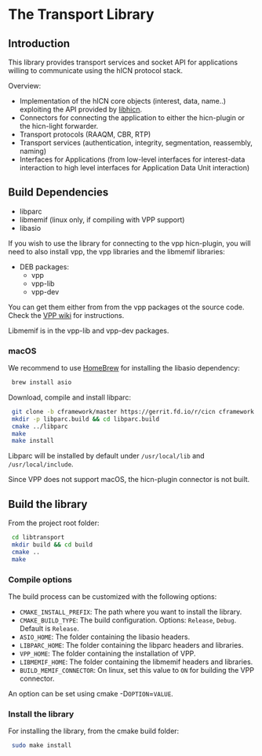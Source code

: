 # The Transport Library

## Introduction

This library provides transport services and socket API for applications willing to communicate
using the hICN protocol stack.

Overview:

- Implementation of the hICN core objects (interest, data, name..) exploiting the API provided by [libhicn](../lib).
- Connectors for connecting the application to either the hicn-plugin or the hicn-light forwarder.
- Transport protocols (RAAQM, CBR, RTP)
- Transport services (authentication, integrity, segmentation, reassembly, naming)
- Interfaces for Applications (from low-level interfaces for interest-data interaction to high level interfaces for Application Data Unit interaction)

## Build Dependencies

- libparc
- libmemif (linux only, if compiling with VPP support)
- libasio

If you wish to use the library for connecting to the vpp hicn-plugin, you will need to also install vpp, the vpp libraries and the libmemif libraries:

- DEB packages:
  - vpp
  - vpp-lib
  - vpp-dev

You can get them either from from the vpp packages ot the source code. Check the [VPP wiki](https://wiki.fd.io/view/VPP) for instructions.

Libmemif is in the vpp-lib and vpp-dev packages.

### macOS

We recommend to use [HomeBrew](https://brew.sh/) for installing the libasio dependency:

```bash
 brew install asio
```

Download, compile and install libparc:

```bash
 git clone -b cframework/master https://gerrit.fd.io/r/cicn cframework && cd cframework
 mkdir -p libparc.build && cd libparc.build
 cmake ../libparc
 make
 make install
```

Libparc will be installed by default under `/usr/local/lib` and `/usr/local/include`.

Since VPP does not support macOS, the hicn-plugin connector is not built.

## Build the library

From the project root folder:

```bash
 cd libtransport
 mkdir build && cd build
 cmake ..
 make
```

### Compile options

The build process can be customized with the following options:

- `CMAKE_INSTALL_PREFIX`: The path where you want to install the library.
- `CMAKE_BUILD_TYPE`: The build configuration. Options: `Release`, `Debug`. Default is `Release`.
- `ASIO_HOME`: The folder containing the libasio headers.
- `LIBPARC_HOME`: The folder containing the libparc headers and libraries.
- `VPP_HOME`: The folder containing the installation of VPP.
- `LIBMEMIF_HOME`: The folder containing the libmemif headers and libraries.
- `BUILD_MEMIF_CONNECTOR`: On linux, set this value to `ON` for building the VPP connector.

An option can be set using cmake -D`OPTION`=`VALUE`.

### Install the library

For installing the library, from the cmake build folder:

```bash
 sudo make install
```